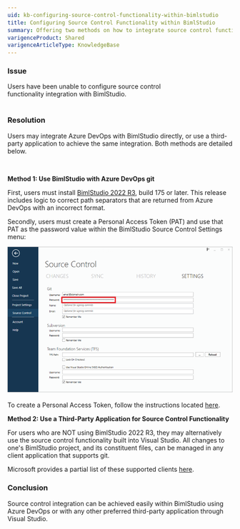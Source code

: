 ```yaml
---
uid: kb-configuring-source-control-functionality-within-bimlstudio
title: Configuring Source Control Functionality within BimlStudio
summary: Offering two methods on how to integrate source control functionality into BimlStudio, using Azure DevOps or a third-party application.
varigenceProduct: Shared
varigenceArticleType: KnowledgeBase
---
```

### Issue

Users have been unable to configure source control functionality integration with BimlStudio.   
 

### Resolution

Users may integrate Azure DevOps with BimlStudio directly, or use a third-party application to achieve the same integration. Both methods are detailed below.  
  
 

**Method 1​​​​​​: Use BimlStudio with Azure DevOps git**  
  
First, users must install [BimlStudio 2022 R3](https://varigence.com/downloads/bimlstudiosetup_22.3.175.0.exe), build 175 or later. This release includes logic to correct path separators that are returned from Azure DevOps with an incorrect format.  
  
Secondly, users must create a Personal Access Token (PAT) and use that PAT as the password value within the BimlStudio Source Control Settings menu: 

![Configuring Source Control Functionality within BimlStudio](../../static/img/kb-configuring-source-control-functionality-within-bimlstudio.png "Configuring Source Control Functionality within BimlStudio")  
​  
To create a Personal Access Token, follow the instructions located [here](https://learn.microsoft.com/en-us/azure/devops/organizations/accounts/use-personal-access-tokens-to-authenticate?view=azure-devops&tabs=Windows).   
  
**Method 2: Use a Third-Party Application for Source Control Functionality**  
  
For users who are NOT using BimlStudio 2022 R3, they may alternatively use the source control functionality built into Visual Studio. All changes to one's BimlStudio project, and its constituent files, can be managed in any client application that supports git.  
  
Microsoft provides a partial list of these supported clients [here](https://learn.microsoft.com/en-us/azure/devops/user-guide/tools?view=azure-devops). 

### Conclusion

Source control integration can be achieved easily within BimlStudio using Azure DevOps or with any other preferred third-party application through Visual Studio.